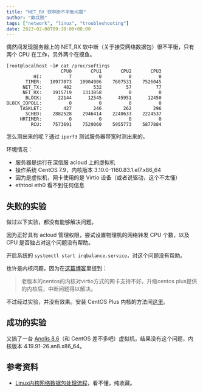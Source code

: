 ```yaml
---
title: "NET_RX 软中断不平衡问题"
author: "颇忒脱"
tags: ["network", "linux", "troubleshooting"]
date: 2023-02-08T09:30:00+08:00
---
```


<!--more-->

偶然间发现服务器上的 NET_RX 软中断（关于接受网络数据包）很不平衡，只有两个 CPU 在工作，另外两个在摸鱼。

```shell
[root@localhost ~]# cat /proc/softirqs
                    CPU0       CPU1       CPU2       CPU3
          HI:          7          0          0          0
       TIMER:   10977073   10904906    7607531    7526045
      NET_TX:        482        532         57         77
      NET_RX:    1915719    1313858          0          0
       BLOCK:      22144      12545      45951      12450
BLOCK_IOPOLL:          0          0          0          0
     TASKLET:        427        246        262        296
       SCHED:    2882528    2946414    2240633    2224537
     HRTIMER:          0          0          0          0
         RCU:    7573691    7529060    5955773    5877884
```

怎么测出来的呢？通过 `iperf3` 测试服务器带宽时测出来的。

环境情况：

* 服务器是运行在深信服 acloud 上的虚拟机
* 操作系统 CentOS 7.9，内核版本 3.10.0-1160.83.1.el7.x86_64
* 因为是虚拟机，网卡使用的是 Virtio 设备（或者说驱动，这个不太懂）
* ethtool eth0 看不到任何信息

## 失败的实验

做过以下实验，都没有能够解决问题。

因为正好具有 acloud 管理权限，尝试设置物理机的网络转发 CPU 个数，以及 CPU 是否独占对这个问题没有帮助。

开启系统的 `systemctl start irqbalance.service`，对这个问题没有帮助。

也许是内核问题，因为在[这篇博客][3]里提到：

> 老版本的centos的内核对virtio方式的网卡支持不好，升级centos plus提供的内核后，中断问题得以解决。

不过经过实验，并没有效果。安装 CentOS Plus 内核的方法间[这里][4]。

## 成功的实验

又搞了一台 [Anolis 8.6][2]（和 CentOS 差不多吧）虚拟机，结果没有这个问题，内核版本 4.19.91-26.an8.x86_64。

## 参考资料

* [Linux内核网络数据包处理流程][1]，看不懂，纯收藏。

[1]: https://zhuanlan.zhihu.com/p/344526925
[2]: https://openanolis.cn/anolisos
[3]: https://blog.huoding.com/2013/10/30/296
[4]: https://plone.lucidsolutions.co.nz/linux/centos/7/install-centos-plus-kernel-kernel-plus/view